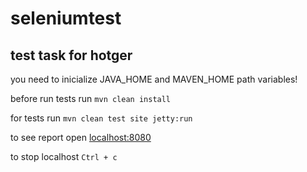 # seleniumtest
## test task for hotger

you need to inicialize JAVA_HOME and MAVEN_HOME path variables!

before run tests run `mvn clean install`

for tests run `mvn clean test site jetty:run`

to see report open [localhost:8080](localhost:8080)

to stop localhost `Ctrl + c`
